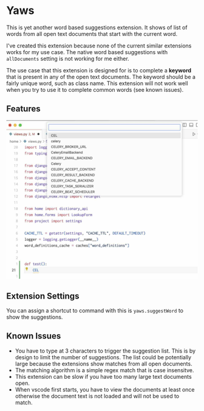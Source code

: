 # Yaws

This is yet another word based suggestions extension. It shows of list of words from all open text documents that start with the current word.

I've created this extension because none of the current similar extensions works for my use case. The native word based suggestions with `allDocuments` setting is not working for me either.

The use case that this extension is designed for is to complete a **keyword** that is present in any of the open text documents. The keyword should be a fairly unique word, such as class name. This extension will not work well when you try to use it to complete common words (see known issues).

## Features

![Screenshot](images/yaws_screenshot.jpg)

## Extension Settings

You can assign a shortcut to command with this is `yaws.suggestWord` to show the suggestions.

## Known Issues

- You have to type at 3 characters to trigger the suggestion list. This is by design to limit the number of suggestions. The list could be potentially large because the extensions show matches from all open documents.
- The matching algorithm is a simple regex match that is case insensitve.
- This extension can be slow if you have too many large text documents open.
- When vscode first starts, you have to view the documents at least once otherwise the document text is not loaded and will not be used to match.
